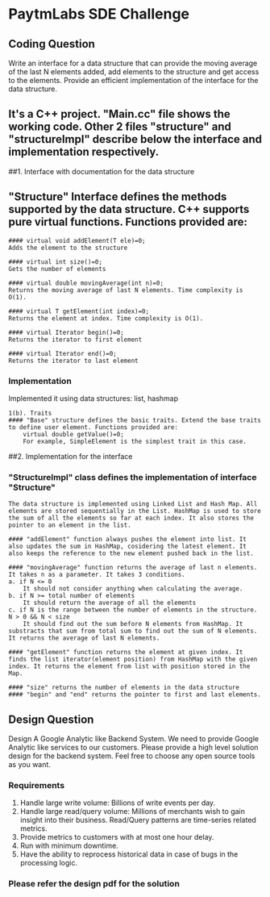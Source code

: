 # PaytmLabs SDE Challenge

## Coding Question

Write an interface for a data structure that can provide the moving average of the last N elements added, add elements to the structure and get access to the elements. Provide an efficient implementation of the interface for the data structure.


## It's a C++ project. "Main.cc" file shows the working code. Other 2 files "structure" and "structureImpl" describe below the interface and implementation respectively.

##1. Interface with documentation for the data structure

## "Structure" Interface defines the methods supported by the data structure. C++ supports pure virtual functions. Functions provided are:

	#### virtual void addElement(T ele)=0;
	Adds the element to the structure
	
	#### virtual int size()=0;
	Gets the number of elements

	#### virtual double movingAverage(int n)=0;
	Returns the moving average of last N elements. Time complexity is O(1).

	#### virtual T getElement(int index)=0;
	Returns the element at index. Time complexity is O(1).

	#### virtual Iterator begin()=0;
	Returns the iterator to first element

	#### virtual Iterator end()=0;
	Returns the iterator to last element

### Implementation
   Implemented it using data structures: list, hashmap

	1(b). Traits
	#### "Base" structure defines the basic traits. Extend the base traits to define user element. Functions provided are:
		virtual double getValue()=0;
		For example, SimpleElement is the simplest trait in this case.

##2. Implementation for the interface

### "StructureImpl" class defines the implementation of interface "Structure"

	The data structure is implemented using Linked List and Hash Map. All elements are stored sequentially in the List. HashMap is used to store the sum of all the elements so far at each index. It also stores the pointer to an element in the list. 

	#### "addElement" function always pushes the element into list. It also updates the sum in HashMap, cosidering the latest element. It also keeps the reference to the new element pushed back in the list.

	#### "movingAverage" function returns the average of last n elements. It takes n as a parameter. It takes 3 conditions.
	a. if N <= 0
		It should not consider anything when calculating the average.
	b. if N >= total number of elements
		It should return the average of all the elements
	c. if N is the range between the number of elements in the structure. N > 0 && N < size	
		It should find out the sum before N elements from HashMap. It substracts that sum from total sum to find out the sum of N elements. It returns the average of last N elements.
	
	#### "getElement" function returns the element at given index. It finds the list iterator(element position) from HashMap with the given index. It returns the element from list with position stored in the Map.

	#### "size" returns the number of elements in the data structure
	#### "begin" and "end" returns the pointer to first and last elements.






## Design Question

Design A Google Analytic like Backend System.
We need to provide Google Analytic like services to our customers. Please provide a high level solution design for the backend system. Feel free to choose any open source tools as you want.

### Requirements

1. Handle large write volume: Billions of write events per day.
2. Handle large read/query volume: Millions of merchants wish to gain insight into their business. Read/Query patterns are time-series related metrics.
3. Provide metrics to customers with at most one hour delay.
4. Run with minimum downtime.
5. Have the ability to reprocess historical data in case of bugs in the processing logic.



### Please refer the design pdf for the solution